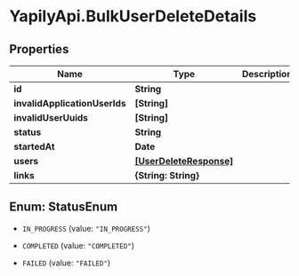 # YapilyApi.BulkUserDeleteDetails

## Properties

Name | Type | Description | Notes
------------ | ------------- | ------------- | -------------
**id** | **String** |  | [optional] 
**invalidApplicationUserIds** | **[String]** |  | [optional] 
**invalidUserUuids** | **[String]** |  | [optional] 
**status** | **String** |  | [optional] 
**startedAt** | **Date** |  | [optional] 
**users** | [**[UserDeleteResponse]**](UserDeleteResponse.md) |  | [optional] 
**links** | **{String: String}** |  | [optional] 



## Enum: StatusEnum


* `IN_PROGRESS` (value: `"IN_PROGRESS"`)

* `COMPLETED` (value: `"COMPLETED"`)

* `FAILED` (value: `"FAILED"`)




